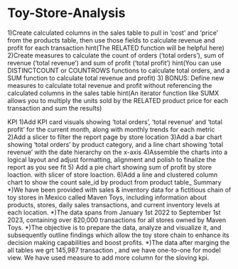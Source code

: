 # Toy-Store-Analysis
 1)Create calculated columns in the sales table to pull in ‘cost’ and ‘price’ from the products table, then use those fields to calculate revenue and profit for each transaction
      hint(The RELATED function will be helpful here)
 2)Create measures to calculate the count of orders (‘total orders’), sum of revenue (‘total revenue’) and sum of profit (‘total profit’)
   hint(You can use DISTINCTCOUNT or COUNTROWS functions to calculate total orders, and a SUM function to calculate total revenue and profit)
3) BONUS: Define new measures to calculate total revenue and profit without referencing the calculated columns in the sales table 
hint(An iterator function like SUMX allows you to multiply the units sold by the RELATED product price for each transaction and sum the results)

KPI
1)Add KPI card visuals showing ‘total orders’, ‘total revenue’ and ‘total profit’ for the current month, along with monthly trends for each metric
2)Add a slicer to filter the report page by store location
3)Add a bar chart showing ‘total orders’ by product category, and a line chart showing ‘total revenue’ with the date hierarchy on the x-axis
4)Assemble the charts into a logical layout and adjust formatting, alignment and polish to finalize the report as you see fit
5) Add a pie chart showing sum of profit by store loaction. with slicer of store loaction.
6)Add a line and clustered column chart to show the count sale_id by product from product table_
Summary 
*)We have been provided with sales & inventory data for a fictitious chain of toy stores in Mexico called Maven Toys, including information about products, stores, daily sales transactions, and current inventory levels at each location. 
*)The data spans from January 1st 2022 to September 1st 2023, containing over 820,000 transactions for all stores owned by Maven Toys.
*)The objective is to prepare the data, analyze and visualize it, and subsequently outline findings which allow the toy store chain to enhance its decision making capabilities and boost profits.
*)The data after marging the all tables we grt 145,987 transaction , and we have one-to-one for model view. We have used measure to add more column for the sloving kpi.
